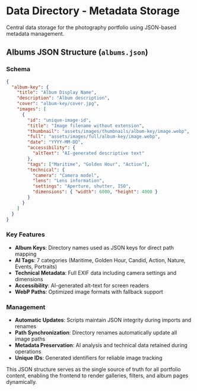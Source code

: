 # Data Directory - Metadata Storage

Central data storage for the photography portfolio using JSON-based metadata management.

## Albums JSON Structure (`albums.json`)

### Schema
```json
{
  "album-key": {
    "title": "Album Display Name",
    "description": "Album description",
    "cover": "album-key/cover.jpg",
    "images": [
      {
        "id": "unique-image-id",
        "title": "Image filename without extension",
        "thumbnail": "assets/images/thumbnails/album-key/image.webp",
        "full": "assets/images/full/album-key/image.webp",
        "date": "YYYY-MM-DD",
        "accessibility": {
          "altText": "AI-generated descriptive text"
        },
        "tags": ["Maritime", "Golden Hour", "Action"],
        "technical": {
          "camera": "Camera model",
          "lens": "Lens information",
          "settings": "Aperture, shutter, ISO",
          "dimensions": { "width": 6000, "height": 4000 }
        }
      }
    ]
  }
}
```

### Key Features
- **Album Keys**: Directory names used as JSON keys for direct path mapping
- **AI Tags**: 7 categories (Maritime, Golden Hour, Candid, Action, Nature, Events, Portraits)
- **Technical Metadata**: Full EXIF data including camera settings and dimensions
- **Accessibility**: AI-generated alt-text for screen readers
- **WebP Paths**: Optimized image formats with fallback support

### Management
- **Automatic Updates**: Scripts maintain JSON integrity during imports and renames
- **Path Synchronization**: Directory renames automatically update all image paths
- **Metadata Preservation**: AI analysis and technical data retained during operations
- **Unique IDs**: Generated identifiers for reliable image tracking

This JSON structure serves as the single source of truth for all portfolio content, enabling the frontend to render galleries, filters, and album pages dynamically.